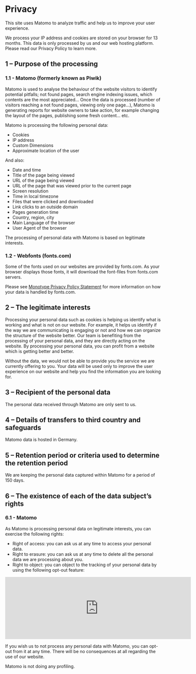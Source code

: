 Privacy
=======

This site uses Matomo to analyze traffic and help us to improve your user experience.

We process your IP address and cookies are stored on your browser for 13 months. 
This data is only processed by us and our web hosting platform. Please read our 
Privacy Policy to learn more.


1 – Purpose of the processing
-----------------------------

### 1.1 - Matomo (formerly known as Piwik)

Matomo is used to analyse the behaviour of the website visitors to identify potential 
pitfalls; not found pages, search engine indexing issues, which contents are the most 
appreciated… Once the data is processed (number of visitors reaching a not found pages, 
viewing only one page…), Matomo is generating reports for website owners to take action, 
for example changing the layout of the pages, publishing some fresh content… etc.

Matomo is processing the following personal data:

- Cookies
- IP address
- Custom Dimensions
- Approximate location of the user

And also:

- Date and time
- Title of the page being viewed
- URL of the page being viewed
- URL of the page that was viewed prior to the current page
- Screen resolution
- Time in local timezone
- Files that were clicked and downloaded
- Link clicks to an outside domain
- Pages generation time
- Country, region, city
- Main Language of the browser
- User Agent of the browser

The processing of personal data with Matomo is based on legitimate interests.


### 1.2 - Webfonts (fonts.com)

Some of the fonts used on our websites are provided by fonts.com. As your browser 
displays those fonts, it will download the font-files from fonts.com servers. 

Please see [Monotype Privacy Policy Statement](https://www.monotype.com/legal/privacy-policy) 
for more information on how your data is handled by fonts.com.


2 – The legitimate interests
----------------------------

Processing your personal data such as cookies is helping us identify what is working 
and what is not on our website. For example, it helps us identify if the way we are 
communicating is engaging or not and how we can organize the structure of the website 
better. Our team is benefiting from the processing of your personal data, and they are 
directly acting on the website. By processing your personal data, you can profit from 
a website which is getting better and better.

Without the data, we would not be able to provide you the service we are currently 
offering to you. Your data will be used only to improve the user experience on our 
website and help you find the information you are looking for.


3 – Recipient of the personal data
----------------------------------

The personal data received through Matomo are only sent to us.


4 – Details of transfers to third country and safeguards
--------------------------------------------------------

Matomo data is hosted in Germany.


5 – Retention period or criteria used to determine the retention period
-----------------------------------------------------------------------

We are keeping the personal data captured within Matomo for a period of 150 days.


6 – The existence of each of the data subject’s rights
------------------------------------------------------

### 6.1 - Matomo

As Matomo is processing personal data on legitimate interests, you can exercise the 
following rights:

- Right of access: you can ask us at any time to access your personal data.
- Right to erasure: you can ask us at any time to delete all the personal data we are 
    processing about you.
- Right to object: you can object to the tracking of your personal data by using the 
    following opt-out feature:

<iframe style="border: 0; height: 200px; width: 600px;" src="https://piwik.cundd.net/index.php?module=CoreAdminHome&action=optOut&language=en&backgroundColor=&fontColor=666666&fontSize=14px&fontFamily=%22Lucida%20Sans%22%2C%20%22Lucida%20Grande%22%2C%20Verdana%2C%20Arial%2C%20sans-serif"></iframe>

If you wish us to not process any personal data with Matomo, you can opt-out from it at 
any time. There will be no consequences at all regarding the use of our website.

Matomo is not doing any profiling.

